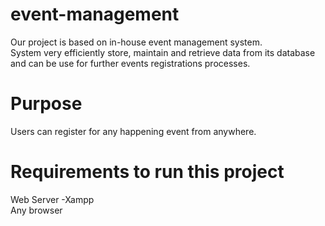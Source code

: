 # event-management
Our project is based on in-house event management system.<br> System very efficiently store, maintain and retrieve data from its database and can be use for further events registrations processes.<br>
# Purpose
Users can register for any happening event from anywhere.

# Requirements to run this project
Web Server -Xampp<br>
Any browser
